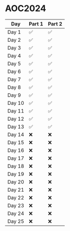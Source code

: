 # AOC2024

| Day  | Part 1  | Part 2  |
|------|---------|---------|
| Day 1 | :white_check_mark: | :white_check_mark: |
| Day 2 | :white_check_mark: | :white_check_mark: |
| Day 3 | :white_check_mark: | :white_check_mark: |
| Day 4 | :white_check_mark: | :white_check_mark: |
| Day 5 | :white_check_mark: | :white_check_mark: |
| Day 6 | :white_check_mark: | :white_check_mark: |
| Day 7 | :white_check_mark: | :white_check_mark: |
| Day 8 | :white_check_mark: | :white_check_mark: |
| Day 9 | :white_check_mark: | :white_check_mark: |
| Day 10 | :white_check_mark: | :white_check_mark: |
| Day 11 | :white_check_mark: | :white_check_mark: |
| Day 12 | :white_check_mark: | :white_check_mark: |
| Day 13 | :white_check_mark: | :white_check_mark: |
| Day 14 | :x: | :x: |
| Day 15 | :x: | :x: |
| Day 16 | :x: | :x: |
| Day 17 | :x: | :x: |
| Day 18 | :x: | :x: |
| Day 19 | :x: | :x: |
| Day 20 | :x: | :x: |
| Day 21 | :x: | :x: |
| Day 22 | :x: | :x: |
| Day 23 | :x: | :x: |
| Day 24 | :x: | :x: |
| Day 25 | :x: | :x: |